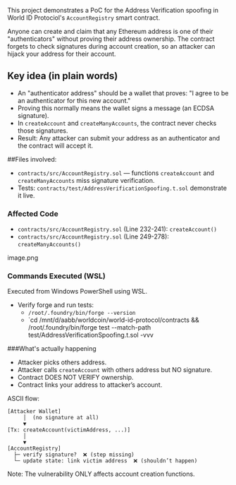   This project demonstrates a PoC for the Address Verification spoofing in World ID Protociol's `AccountRegistry` smart contract.



Anyone can create and claim that any Ethereum address is one of their "authenticators" without proving their address ownership. The contract forgets to check signatures during account creation, so an attacker can hijack your address for their account.



## Key idea (in plain words)

- An "authenticator address" should be a wallet that proves: "I agree to be an authenticator for this new account."  
- Proving this normally means the wallet signs a message (an ECDSA signature).  
- In `createAccount` and `createManyAccounts`, the contract never checks those signatures.  
- Result: Any attacker can submit your address as an authenticator and the contract will accept it.

##Files involved:
- `contracts/src/AccountRegistry.sol` — functions `createAccount` and `createManyAccounts` miss signature verification.
- Tests: `contracts/test/AddressVerificationSpoofing.t.sol` demonstrate it live.

### Affected Code

- `contracts/src/AccountRegistry.sol` (Line 232-241): `createAccount()`
- `contracts/src/AccountRegistry.sol` (Line 249-278): `createManyAccounts()`



image.png


### Commands Executed (WSL)

Executed from Windows PowerShell using WSL.

- Verify forge and run tests:
   - `/root/.foundry/bin/forge --version`
   - `cd /mnt/d/aabb/worldcoin/world-id-protocol/contracts && /root/.foundry/bin/forge test --match-path test/AddressVerificationSpoofing.t.sol -vvv




###What's actually happening

- Attacker picks others address.
- Attacker calls `createAccount` with others address but NO signature.
- Contract DOES NOT VERIFY ownership.
- Contract links your address to attacker’s account.

ASCII flow:

```
[Attacker Wallet]
     │  (no signature at all)
     ▼
[Tx: createAccount(victimAddress, ...)]
     │
     ▼
[AccountRegistry]
  ├─ verify signature?  ❌ (step missing)
  └─ update state: link victim address  ❌ (shouldn’t happen)
```



Note: The vulnerability ONLY affects account creation functions.
